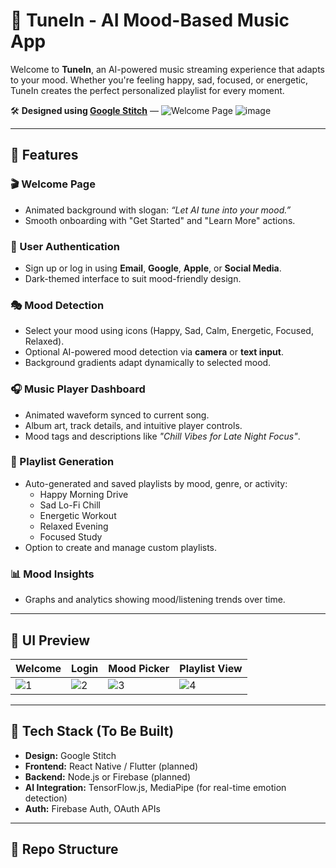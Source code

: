 # 🎵 TuneIn - AI Mood-Based Music App

Welcome to **TuneIn**, an AI-powered music streaming experience that adapts to your mood. Whether you're feeling happy, sad, focused, or energetic, TuneIn creates the perfect personalized playlist for every moment.

🛠 **Designed using [Google Stitch](https://stitch.google/)** —
![Welcome Page](assets/screenshot.png) 
![image](https://github.com/user-attachments/assets/d024a24f-2b08-4019-9bd3-c8c5fbde7af8)


---

## 🚀 Features

### 🎬 Welcome Page
- Animated background with slogan: _“Let AI tune into your mood.”_
- Smooth onboarding with "Get Started" and "Learn More" actions.

### 👤 User Authentication
- Sign up or log in using **Email**, **Google**, **Apple**, or **Social Media**.
- Dark-themed interface to suit mood-friendly design.

### 🎭 Mood Detection
- Select your mood using icons (Happy, Sad, Calm, Energetic, Focused, Relaxed).
- Optional AI-powered mood detection via **camera** or **text input**.
- Background gradients adapt dynamically to selected mood.

### 🎧 Music Player Dashboard
- Animated waveform synced to current song.
- Album art, track details, and intuitive player controls.
- Mood tags and descriptions like _"Chill Vibes for Late Night Focus"_.

### 📂 Playlist Generation
- Auto-generated and saved playlists by mood, genre, or activity:
  - Happy Morning Drive
  - Sad Lo-Fi Chill
  - Energetic Workout
  - Relaxed Evening
  - Focused Study
- Option to create and manage custom playlists.

### 📊 Mood Insights
- Graphs and analytics showing mood/listening trends over time.

---

## 📸 UI Preview

| Welcome | Login | Mood Picker | Playlist View |
|--------|--------|--------------|----------------|
| ![1](assets/ui1.png) | ![2](assets/ui2.png) | ![3](assets/ui3.png) | ![4](assets/ui4.png) |

---

## 🧰 Tech Stack (To Be Built)
- **Design:** Google Stitch
- **Frontend:** React Native / Flutter (planned)
- **Backend:** Node.js or Firebase (planned)
- **AI Integration:** TensorFlow.js, MediaPipe (for real-time emotion detection)
- **Auth:** Firebase Auth, OAuth APIs

---

## 📂 Repo Structure
